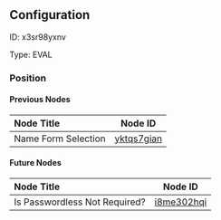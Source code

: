 # 
## Configuration
ID:  x3sr98yxnv

Type: EVAL 








### Position

#### Previous Nodes
| Node Title | Node ID |
| :------------- | ------------ |
| Name Form Selection | [yktqs7gian](./yktqs7gian.md) | 
 
 #### Future Nodes
| Node Title | Node ID |
| :------------- | ------------ |
| Is Passwordless Not Required? |[i8me302hqi](./i8me302hqi.md) | 